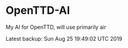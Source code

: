 # OpenTTD-AI
My AI for OpenTTD, will use primarily air

Latest backup: Sun Aug 25 19:49:02 UTC 2019
